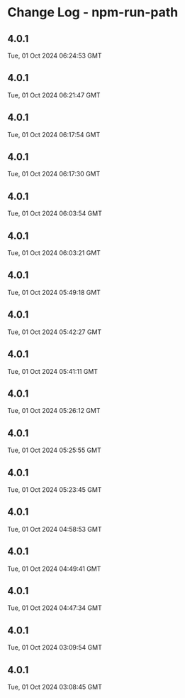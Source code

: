 # Change Log - npm-run-path

<!-- This log was last generated on Tue, 01 Oct 2024 06:24:53 GMT and should not be manually modified. -->

<!-- Start content -->

## 4.0.1

Tue, 01 Oct 2024 06:24:53 GMT

## 4.0.1

Tue, 01 Oct 2024 06:21:47 GMT

## 4.0.1

Tue, 01 Oct 2024 06:17:54 GMT

## 4.0.1

Tue, 01 Oct 2024 06:17:30 GMT

## 4.0.1

Tue, 01 Oct 2024 06:03:54 GMT

## 4.0.1

Tue, 01 Oct 2024 06:03:21 GMT

## 4.0.1

Tue, 01 Oct 2024 05:49:18 GMT

## 4.0.1

Tue, 01 Oct 2024 05:42:27 GMT

## 4.0.1

Tue, 01 Oct 2024 05:41:11 GMT

## 4.0.1

Tue, 01 Oct 2024 05:26:12 GMT

## 4.0.1

Tue, 01 Oct 2024 05:25:55 GMT

## 4.0.1

Tue, 01 Oct 2024 05:23:45 GMT

## 4.0.1

Tue, 01 Oct 2024 04:58:53 GMT

## 4.0.1

Tue, 01 Oct 2024 04:49:41 GMT

## 4.0.1

Tue, 01 Oct 2024 04:47:34 GMT

## 4.0.1

Tue, 01 Oct 2024 03:09:54 GMT

## 4.0.1

Tue, 01 Oct 2024 03:08:45 GMT
